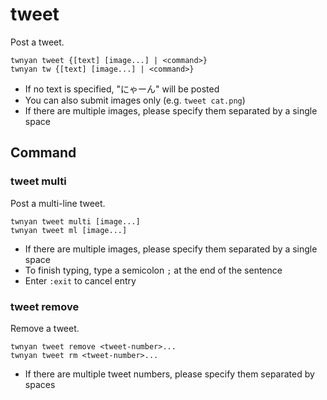 # tweet

Post a tweet.

```
twnyan tweet {[text] [image...] | <command>}
twnyan tw {[text] [image...] | <command>}
```

- If no text is specified, "にゃーん" will be posted
- You can also submit images only (e.g. `tweet cat.png`)
- If there are multiple images, please specify them separated by a single space

## Command

### tweet multi

Post a multi-line tweet.

```
twnyan tweet multi [image...]
twnyan tweet ml [image...]
```

- If there are multiple images, please specify them separated by a single space
- To finish typing, type a semicolon `;` at the end of the sentence
- Enter `:exit` to cancel entry

### tweet remove

Remove a tweet.

```
twnyan tweet remove <tweet-number>...
twnyan tweet rm <tweet-number>...
```

- If there are multiple tweet numbers, please specify them separated by spaces
